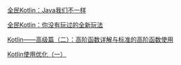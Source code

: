 [全民Kotlin：Java我们不一样](https://www.jianshu.com/p/a01e6b957269)

[全民Kotlin：你没有玩过的全新玩法](https://www.jianshu.com/p/884ca0a49e5e)

[Kotlin——高级篇（二）：高阶函数详解与标准的高阶函数使用](https://juejin.im/post/5b198c675188257d7a49b3ec)

[Kotlin使用优化（一）](https://www.jianshu.com/p/59f18c3afc9c)

